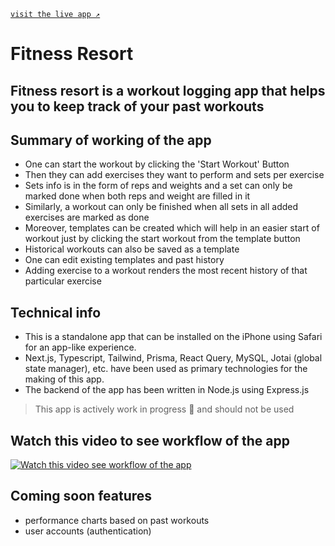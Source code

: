 [`visit the live app ↗`](https://fitness-app-next-frontend.vercel.app/)

# Fitness Resort

## Fitness resort is a workout logging app that helps you to keep track of your past workouts

## Summary of working of the app
- One can start the workout by clicking the 'Start Workout' Button
- Then they can add exercises they want to perform and sets per exercise
- Sets info is in the form of reps and weights and a set can only be marked done when both reps and weight are filled in it
- Similarly, a workout can only be finished when all sets in all added exercises are marked as done
- Moreover, templates can be created which will help in an easier start of workout just by clicking the start workout from the template button
- Historical workouts can also be saved as a template
- One can edit existing templates and past history
- Adding exercise to a workout renders the most recent history of that particular exercise

## Technical info
- This is a standalone app that can be installed on the iPhone using Safari for an app-like experience.
- Next.js, Typescript, Tailwind, Prisma, React Query, MySQL, Jotai (global state manager), etc. have been used as primary technologies for the making of this app.
- The backend of the app has been written in Node.js using Express.js


>This app is actively work in progress 🚧 and should not be used

## Watch this video to see workflow of the app
[![Watch this video see workflow of the app](http://img.youtube.com/vi/HXctolyBsnY/0.jpg)](http://www.youtube.com/watch?v=HXctolyBsnY)

## Coming soon features
- performance charts based on past workouts
- user accounts (authentication)
